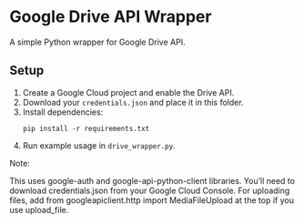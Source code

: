 # Google Drive API Wrapper

A simple Python wrapper for Google Drive API.

## Setup

1. Create a Google Cloud project and enable the Drive API.
2. Download your `credentials.json` and place it in this folder.
3. Install dependencies:
   ```
   pip install -r requirements.txt
   ```
4. Run example usage in `drive_wrapper.py`.

Note:

This uses google-auth and google-api-python-client libraries.
You’ll need to download credentials.json from your Google Cloud Console.
For uploading files, add from googleapiclient.http import MediaFileUpload at the top if you use upload_file.

